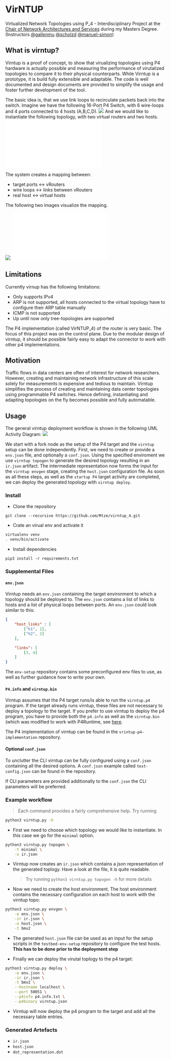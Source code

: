 # VirNTUP

Virtualized Network Topologies using P_4 - Interdisciplinary Project at the [Chair of Network Architectures and Services](https://www.net.in.tum.de) during my Masters Degree. (Instructors [@gallenmu](https://github.com/gallenmu/) [@scholzd](https://github.com/scholzd) [@manuel-simon](https://github.com/manuel-simon))

## What is virntup?

Virntup is a proof of concept, to show that virualizing topologies using P4 hardware is actually possible and measuring the performance of virutalized topologies to compare it to their physical counterparts.
While Virntup is a prototype, it is build fully extensible and adaptable. The code is well documented and design documents are provided to simplify the usage and foster further development of the tool. 

The basic idea is, that we use link loops to recirculate packets back into the switch. Imagine we have the following 16-Port P4 Switch, with 6 wire-loops and 4 ports connected to 4 hosts (A,B,C,D). 
![](docs/img/Topo-Target-Mapping-Switch-Raw.png)
And we would like to instantiate the following topology, with two virtual routers and two hosts. 
![](docs/img/Topo-Target-Mapping-Topo-Raw.pdf)

The system creates a mapping between: 
- target ports <-> vRouters
- wire loops <-> links between vRouters
- real host <-> virtual hosts 

The following two images visualize the mapping.

![](docs/img/Topo-Target-Mapping-Switch-Raw.png)
![](docs/img/Topo-Target-Mapping-Topo-Raw.pdf)

## Limitations

Currently virnup has the following limitations: 
- Only supports IPv4 
- ARP is not supported, all hosts connected to the virtual topology have to configure their ARP table manually
- ICMP is not supported 
- Up until now only tree-topologies are supported

The P4 implementation (called VirNTUP_4) of the router is very basic. The focus of this project was on the control plane. Due to the modular design of virntup, it should be possible fairly easy to adapt the connector to work with other p4 implementations. 

## Motivation 

Traffic flows in data centers are often of interest for network researchers. However, creating and maintaining network infrastructure of this scale solely for measurements is expensive and tedious to maintain.
Virntup simplifies the process of creating and maintaining data center topologies using programmable P4 switches. Hence defining, instantiating and adapting topologies on the fly becomes possible and fully automatable. 

## Usage

The general virntup deployment workflow is shown in the following UML Activity Diagram: 
![](docs/img/virntup-activity-diagram.png)

We start with a fork node as the setup of the P4 target and the `virntup` setup can be done independently. First, we need to create or provide a `env.json` file, and optionally a `conf.json`.
Using the specified enviroment we use `virntup topogen` to generate the desired topology resulting in an `ir.json` artifact. 
The intermediate representation now forms the input for the `virntup envgen` stage, creating the `host.json` configuration file. 
As soon as all these steps, as well as the `startup P4` target activity are completed, we can deploy the generated topology with `virntup deploy`. 

### Install 
- Clone the repository 
```
git clone --recursive https://github.com/Mtze/virntup_4.git
```
- Crate an virual env and activate it
```bash
virtualenv venv
. venv/bin/activate
```
- Install dependencies 
```
pip3 install -r requirements.txt
```


### Supplemental Files

#### `env.json`
Virntup needs an `env.json` containing the target environment to which a topology should be deployed to. 
The `env.json` contains a list of links to hosts and a list of physical loops between ports. An `env.json` could look similar to this: 

```json 
{
    "host_links" : [
        ["h1", 1],
        ["h2", 2]
    ],

    "links": [
        [3, 4]
    ]
}
```
The `env-setup` repository contains some preconfigured env files to use, as well as further guidance how to write your own. 

#### `P4.info` and `virntup.bin`
Virntup assumes that the P4 target runs/is able to run the `virntup.p4` program. If the target already runs virntup, these files are not necessary to deploy a topology to the target. 
If you prefer to use virntup to deploy the p4 program, you have to provide both the `p4.info` as well as the `virntup.bin` (which was modified to work with P4Runtime, see [here](https://github.com/p4lang/p4runtime-shell#target-specific-support).

The P4 implementation of virntup can be found in the `vrintup-p4-implementation` repository. 


#### Optional `conf.json`
To unclutter the CLI virntup can be fully configured using a `conf.json` containing all the desired options. A `conf.json` example called `test-config.json` can be found in the repository. 

If CLI parameters are provided additionally to the `conf.json` the CLI parameters will be preferred. 

### Example workflow 
> Each command provides a fairly comprehensive help. Try running 
```bash
python3 virntup.py -h
```

- First we need to choose which topology we would like to instantiate. In this case we go for the `minimal` option. 
```bash
python3 virntup.py topogen \
    -t minimal \
    -o ir.json
```
- Virntup now creates an `ir.json` which contains a json representation of the generated toplogy. Have a look at the file, it is quite readable. 

    > Try running `python3 virntup.py topogen -h` for more details

- Now we need to create the host environment. The host environment contains the necessary configuration on each host to work with the virntup topo:
```bash 
python3 virntup.py envgen \
    -e env.json \
    -ir ir.json \
    -o host.json \
    -t bmv2
```
- The generated `host.json` file can be used as an input for the setup scripts in the `testbed-env-setup` repository to configure the test hosts. **This has to be done prior to the deployment step**

- Finally we can deploy the virutal toplogy to the p4 target: 

```bash
python3 virntup.py deploy \
    -e env.json \
    -ir ir.json \
    -t bmv2 \
    --hostname localhost \
    --port 50051 \
    --p4info p4.info.txt \
    --p4binary virntup.json
```
 - Virntup will now deploy the p4 program to the target and add all the necessary table entries. 

### Generated Artefacts 

- `ir.json`
- `host.json`
- `dot_representation.dot`

